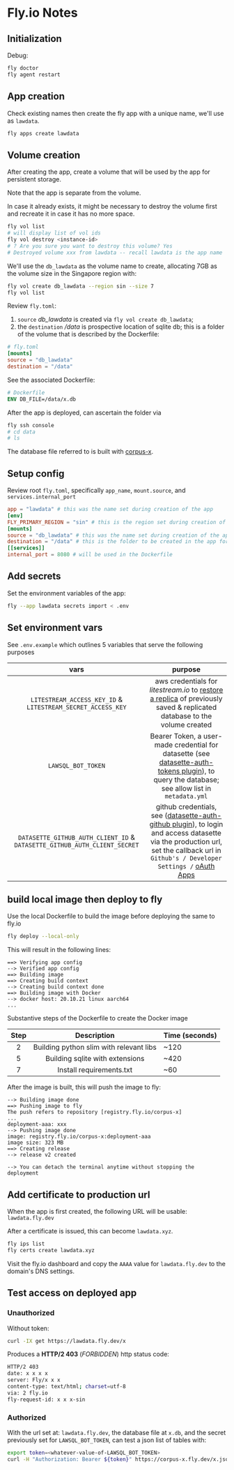 # Fly.io Notes

## Initialization

Debug:

```sh
fly doctor
fly agent restart
```

## App creation

Check existing names then create the fly app with a unique name, we'll use as `lawdata`.

```sh
fly apps create lawdata
```

## Volume creation

After creating the app, create a volume that will be used by the app for persistent storage.

Note that the app is separate from the volume.

In case it already exists, it might be necessary to destroy the volume first and recreate it in case it has no more space.

```sh
fly vol list
# will display list of vol ids
fly vol destroy <instance-id>
# ? Are you sure you want to destroy this volume? Yes
# Destroyed volume xxx from lawdata -- recall lawdata is the app name
```

We'll use the `db_lawdata` as the volume name to create, allocating 7GB as the volume size in the Singapore region with:

```sh
fly vol create db_lawdata --region sin --size 7
fly vol list
```

Review `fly.toml`:

1. `source` _db_lawdata_ is created via `fly vol create db_lawdata`;
2. the `destination` _/data_ is prospective location of sqlite db; this is a folder of the volume
that is described by the Dockerfile:

```toml
# fly.toml
[mounts]
source = "db_lawdata"
destination = "/data"
```

See the associated Dockerfile:

```Dockerfile
# Dockerfile
ENV DB_FILE=/data/x.db
```

After the app is deployed, can ascertain the folder via

```sh
fly ssh console
# cd data
# ls
```

The database file referred to is built with [corpus-x](https://github.com/justmars/corpus-x).

## Setup config

Review root `fly.toml`, specifically `app_name`, `mount.source`, and `services.internal_port`

```toml
app = "lawdata" # this was the name set during creation of the app
[env]
FLY_PRIMARY_REGION = "sin" # this is the region set during creation of the app's volume
[mounts]
source = "db_lawdata" # this was the name set during creation of the app's volume; can verify this with fly volumes list
destination = "/data" # this is the folder to be created in the app for persistent storage, used in the Dockerfile
[[services]]
internal_port = 8080 # will be used in the Dockerfile
```

## Add secrets

Set the environment variables of the app:

```sh
fly --app lawdata secrets import < .env
```

## Set environment vars

See `.env.example` which outlines 5 variables that serve the following purposes

vars | purpose
:--:|:--:
`LITESTREAM_ACCESS_KEY_ID` & `LITESTREAM_SECRET_ACCESS_KEY` | aws credentials for _litestream.io_ to [restore a replica](/scripts/run.sh) of previously saved & replicated database to the volume created
 `LAWSQL_BOT_TOKEN` | Bearer Token, a user-made credential for datasette (see [datasette-auth-tokens plugin](https://github.com/simonw/datasette-auth-tokens)), to query the database; see allow list in `metadata.yml`
`DATASETTE_GITHUB_AUTH_CLIENT_ID` & `DATASETTE_GITHUB_AUTH_CLIENT_SECRET` | github credentials, see ([datasette-auth-github plugin](https://github.com/simonw/datasette-auth-github)), to login and access datasette via the production url, set the callback url in `Github's / Developer Settings /` [oAuth Apps](https://github.com/settings/developers)

## build local image then deploy to fly

Use the local Dockerfile to build the image before deploying the same to fly.io

```sh
fly deploy --local-only
```

This will result in the following lines:

```console
==> Verifying app config
--> Verified app config
==> Building image
==> Creating build context
--> Creating build context done
==> Building image with Docker
--> docker host: 20.10.21 linux aarch64
...
```

Substantive steps of the Dockerfile to create the Docker image

Step | Description | Time (seconds)
:--:|:--:|:--
2 | Building python slim with relevant libs | ~120
5 | Building sqlite with extensions | ~420
7 | Install requirements.txt | ~60

After the image is built, this will push the image to fly:

```console
--> Building image done
==> Pushing image to fly
The push refers to repository [registry.fly.io/corpus-x]
...
deployment-aaa: xxx
--> Pushing image done
image: registry.fly.io/corpus-x:deployment-aaa
image size: 323 MB
==> Creating release
--> release v2 created

--> You can detach the terminal anytime without stopping the deployment
```

## Add certificate to production url

When the app is first created, the following URL will be usable: `lawdata.fly.dev`

After a certificate is issued, this can become `lawdata.xyz`.

```sh
fly ips list
fly certs create lawdata.xyz
```

Visit the fly.io dashboard and copy the `AAAA` value for `lawdata.fly.dev` to the domain's DNS settings.

## Test access on deployed app

### Unauthorized

Without token:

```sh
curl -IX get https://lawdata.fly.dev/x
```

Produces a **HTTP/2 403** (_FORBIDDEN_) http status code:

```sh
HTTP/2 403
date: x x x x
server: Fly/x x x
content-type: text/html; charset=utf-8
via: 2 fly.io
fly-request-id: x x x-sin
```

### Authorized

With the url set at: `lawdata.fly.dev`, the database file at `x.db`, and the secret previously set for `LAWSQL_BOT_TOKEN`, can test a json list of tables with:

```sh
export token=<whatever-value-of-LAWSQL_BOT_TOKEN>
curl -H "Authorization: Bearer ${token}" https://corpus-x.fly.dev/x.json | jq
```
